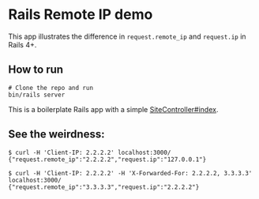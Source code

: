 # Rails Remote IP demo

This app illustrates the difference in `request.remote_ip` and `request.ip` in Rails 4+.

## How to run

```
# Clone the repo and run
bin/rails server
```

This is a boilerplate Rails app with a simple [SiteController#index](https://github.com/ktheory/rails_remote_ip_demo/blob/master/app/controllers/site_controller.rb).

## See the weirdness:
```
$ curl -H 'Client-IP: 2.2.2.2' localhost:3000/
{"request.remote_ip":"2.2.2.2","request.ip":"127.0.0.1"}

$ curl -H 'Client-IP: 2.2.2.2' -H 'X-Forwarded-For: 2.2.2.2, 3.3.3.3' localhost:3000/
{"request.remote_ip":"3.3.3.3","request.ip":"2.2.2.2"}
```
